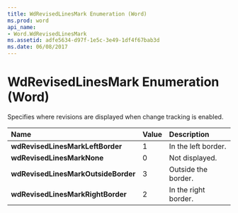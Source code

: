 ```yaml
---
title: WdRevisedLinesMark Enumeration (Word)
ms.prod: word
api_name:
- Word.WdRevisedLinesMark
ms.assetid: adfe5634-d97f-1e5c-3e49-1df4f67bab3d
ms.date: 06/08/2017
---
```



# WdRevisedLinesMark Enumeration (Word)

Specifies where revisions are displayed when change tracking is enabled.



|**Name**|**Value**|**Description**|
|:-----|:-----|:-----|
| **wdRevisedLinesMarkLeftBorder**|1|In the left border.|
| **wdRevisedLinesMarkNone**|0|Not displayed.|
| **wdRevisedLinesMarkOutsideBorder**|3|Outside the border.|
| **wdRevisedLinesMarkRightBorder**|2|In the right border.|

